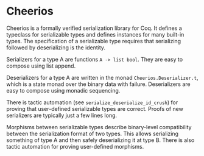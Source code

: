 # Cheerios

Cheerios is a formally verified serialization library for Coq. It
defines a typeclass for serializable types and defines instances for
many built-in types. The specification of a serializable type requires
that serializing followed by deserializing is the identity.

Serializers for a type A are functions `A -> list bool`.  They are
easy to compose using list append.

Deserializers for a type A are written in the monad
`Cheerios.Deserializer.t`, which is a state monad over the binary data
with failure. Deserializers are easy to compose using monadic sequencing.

There is tactic automation (see `serialize_deserialize_id_crush`) for
proving that user-defined serializable types are correct. Proofs of
new serializers are typically just a few lines long.

Morphisms between serializable types describe binary-level
compatibility between the serialization format of two types. This
allows serializing something of type A and then safely deserializing
it at type B. There is also tactic automation for proving user-defined
morphisms.

